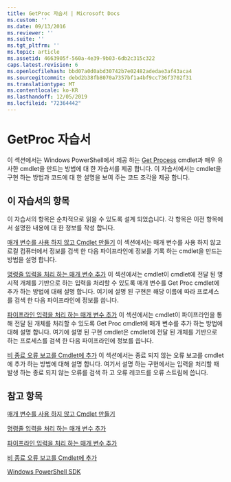 ```yaml
---
title: GetProc 자습서 | Microsoft Docs
ms.custom: ''
ms.date: 09/13/2016
ms.reviewer: ''
ms.suite: ''
ms.tgt_pltfrm: ''
ms.topic: article
ms.assetid: 4663905f-560a-4e39-9b03-6db2c315c322
caps.latest.revision: 6
ms.openlocfilehash: bbd07a0d0abd30742b7e02482adedae3af43aca4
ms.sourcegitcommit: debd2b38fb8070a7357bf1a4bf9cc736f3702f31
ms.translationtype: MT
ms.contentlocale: ko-KR
ms.lasthandoff: 12/05/2019
ms.locfileid: "72364442"
---
```

# <a name="getproc-tutorial"></a>GetProc 자습서

이 섹션에서는 Windows PowerShell에서 제공 하는 [Get Process](/powershell/module/Microsoft.PowerShell.Management/Get-Process) cmdlet과 매우 유사한 cmdlet을 만드는 방법에 대 한 자습서를 제공 합니다. 이 자습서에서는 cmdlet을 구현 하는 방법과 코드에 대 한 설명을 보여 주는 코드 조각을 제공 합니다.

## <a name="topics-in-this-tutorial"></a>이 자습서의 항목

이 자습서의 항목은 순차적으로 읽을 수 있도록 설계 되었습니다. 각 항목은 이전 항목에서 설명한 내용에 대 한 정보를 작성 합니다.

[매개 변수를 사용 하지 않고 Cmdlet 만들기](./creating-a-cmdlet-without-parameters.md) 이 섹션에서는 매개 변수를 사용 하지 않고 로컬 컴퓨터에서 정보를 검색 한 다음 파이프라인에 정보를 기록 하는 cmdlet을 만드는 방법을 설명 합니다.

[명령줄 입력을 처리 하는 매개 변수 추가](./adding-parameters-that-process-command-line-input.md) 이 섹션에서는 cmdlet이 cmdlet에 전달 된 명시적 개체를 기반으로 하는 입력을 처리할 수 있도록 매개 변수를 Get Proc cmdlet에 추가 하는 방법에 대해 설명 합니다. 여기에 설명 된 구현은 해당 이름에 따라 프로세스를 검색 한 다음 파이프라인에 정보를 씁니다.

[파이프라인 입력을 처리 하는 매개 변수 추가](./adding-parameters-that-process-pipeline-input.md) 이 섹션에서는 cmdlet이 파이프라인을 통해 전달 된 개체를 처리할 수 있도록 Get Proc cmdlet에 매개 변수를 추가 하는 방법에 대해 설명 합니다. 여기에 설명 된 구현 cmdlet은 cmdlet에 전달 된 개체를 기반으로 하는 프로세스를 검색 한 다음 파이프라인에 정보를 씁니다.

[비 종료 오류 보고를 Cmdlet에 추가](./adding-non-terminating-error-reporting-to-your-cmdlet.md) 이 섹션에서는 종료 되지 않는 오류 보고를 cmdlet에 추가 하는 방법에 대해 설명 합니다. 여기서 설명 하는 구현에서는 입력을 처리할 때 발생 하는 종료 되지 않는 오류를 검색 하 고 오류 레코드를 오류 스트림에 씁니다.

## <a name="see-also"></a>참고 항목

[매개 변수를 사용 하지 않고 Cmdlet 만들기](./creating-a-cmdlet-without-parameters.md)

[명령줄 입력을 처리 하는 매개 변수 추가](./adding-parameters-that-process-command-line-input.md)

[파이프라인 입력을 처리 하는 매개 변수 추가](./adding-parameters-that-process-pipeline-input.md)

[비 종료 오류 보고를 Cmdlet에 추가](./adding-non-terminating-error-reporting-to-your-cmdlet.md)

[Windows PowerShell SDK](../windows-powershell-reference.md)
